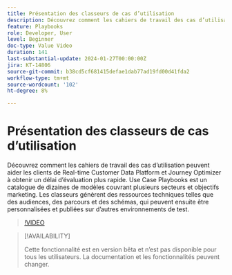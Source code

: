 ```yaml
---
title: Présentation des classeurs de cas d’utilisation
description: Découvrez comment les cahiers de travail des cas d’utilisation peuvent aider les clients de Real-time Customer Data Platform et Journey Optimizer à obtenir un délai d’évaluation plus rapide.
feature: Playbooks
role: Developer, User
level: Beginner
doc-type: Value Video
duration: 141
last-substantial-update: 2024-01-27T00:00:00Z
jira: KT-14806
source-git-commit: b38cd5cf681415defae1dab77ad19fd00d41fda2
workflow-type: tm+mt
source-wordcount: '102'
ht-degree: 8%

---
```



# Présentation des classeurs de cas d’utilisation

Découvrez comment les cahiers de travail des cas d’utilisation peuvent aider les clients de Real-time Customer Data Platform et Journey Optimizer à obtenir un délai d’évaluation plus rapide. Use Case Playbooks est un catalogue de dizaines de modèles couvrant plusieurs secteurs et objectifs marketing. Les classeurs génèrent des ressources techniques telles que des audiences, des parcours et des schémas, qui peuvent ensuite être personnalisées et publiées sur d’autres environnements de test.

>[!VIDEO](https://video.tv.adobe.com/v/3426896/?learn=on)

>[!AVAILABILITY]
>
>Cette fonctionnalité est en version bêta et n’est pas disponible pour tous les utilisateurs. La documentation et les fonctionnalités peuvent changer.
